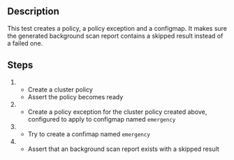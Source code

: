 ## Description

This test creates a policy, a policy exception and a configmap.
It makes sure the generated background scan report contains a skipped result instead of a failed one.

## Steps

1.  - Create a cluster policy
    - Assert the policy becomes ready
1.  - Create a policy exception for the cluster policy created above, configured to apply to configmap named `emergency`
1.  - Try to create a confimap named `emergency`
1.  - Assert that an background scan report exists with a skipped result
